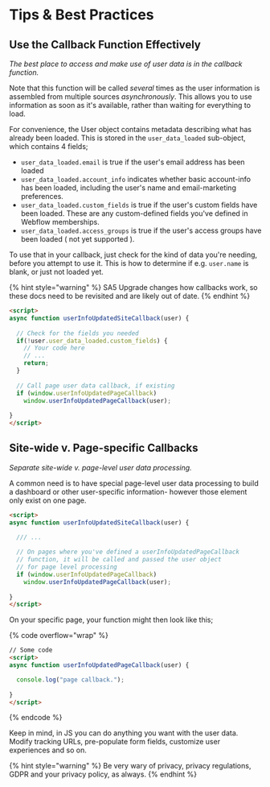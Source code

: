 # Tips & Best Practices

## Use the Callback Function Effectively

_The best place to access and make use of user data is in the callback function._

Note that this function will be called _several_ times as the user information is assembled from multiple sources _asynchronously_. This allows you to use information as soon as it's available, rather than waiting for everything to load.

For convenience, the User object contains metadata describing what has already been loaded. This is stored in the `user_data_loaded` sub-object, which contains 4 fields;

* `user_data_loaded.email` is true if the user's email address has been loaded
* `user_data_loaded.account_info` indicates whether basic account-info has been loaded, including the user's name and email-marketing preferences.&#x20;
* `user_data_loaded.custom_fields` is true if the user's custom fields have been loaded. These are any custom-defined fields you've defined in Webflow memberships.
* `user_data_loaded.access_groups` is true if the user's access groups have been loaded ( not yet supported ).

To use that in your callback, just check for the kind of data you're needing, before you attempt to use it. This is how to determine if e.g. `user.name` is blank, or just not loaded yet. &#x20;

{% hint style="warning" %}
SA5 Upgrade changes how callbacks work, so these docs need to be revisited and are likely out of date.&#x20;
{% endhint %}

```html
<script>
async function userInfoUpdatedSiteCallback(user) {
   
  // Check for the fields you needed
  if(!user.user_data_loaded.custom_fields) {
    // Your code here
    // ...
    return;
  }
 
  // Call page user data callback, if existing 
  if (window.userInfoUpdatedPageCallback)
  	window.userInfoUpdatedPageCallback(user);
  
} 
</script>
```

## Site-wide v. Page-specific Callbacks

_Separate site-wide v. page-level user data processing._

A common need is to have special page-level user data processing to build a dashboard or other user-specific information- however those element only exist on one page.

```html
<script>
async function userInfoUpdatedSiteCallback(user) {

  /// ...
  
  // On pages where you've defined a userInfoUpdatedPageCallback
  // function, it will be called and passed the user object
  // for page level processing  
  if (window.userInfoUpdatedPageCallback)
  	window.userInfoUpdatedPageCallback(user);
  
} 
</script>
```

On your specific page, your function might then look like this;

{% code overflow="wrap" %}
```html
// Some code
<script>
async function userInfoUpdatedPageCallback(user) {

  console.log("page callback."); 
  
} 
</script>
```
{% endcode %}

Keep in mind, in JS you can do anything you want with the user data. Modify tracking URLs, pre-populate form fields, customize user experiences and so on.&#x20;

{% hint style="warning" %}
Be very wary of privacy, privacy regulations, GDPR and your privacy policy, as always.&#x20;
{% endhint %}

